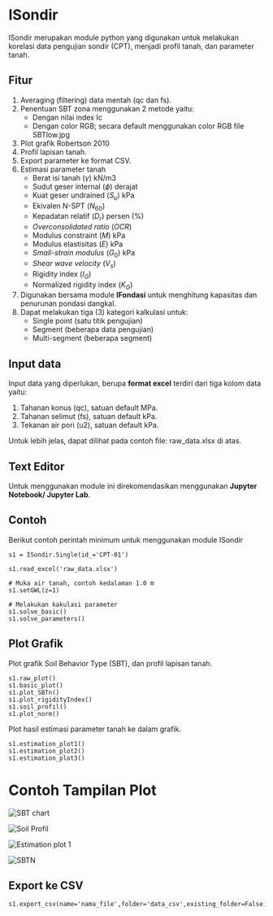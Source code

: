 # ISondir

ISondir merupakan module python yang digunakan untuk melakukan korelasi data pengujian sondir (CPT), menjadi profil tanah, dan parameter tanah.

## Fitur
1. Averaging (filtering) data mentah (qc dan fs).
2. Penentuan SBT zona menggunakan 2 metode yaitu:
    - Dengan nilai index Ic
    - Dengan color RGB; secara default menggunakan color RGB file SBTlow.jpg
3. Plot grafik Robertson 2010
4. Profil lapisan tanah.
5. Export parameter ke format CSV.
6. Estimasi parameter tanah
    - Berat isi tanah $(\gamma)$ kN/m3
    - Sudut geser internal $(\phi)$ derajat
    - Kuat geser undrained $(S_u)$ kPa
    - Ekivalen N-SPT $(N_{60})$
    - Kepadatan relatif $(D_r)$ persen (%)
    - *Overconsolidated ratio* $(OCR)$
    - Modulus constraint $(M)$ kPa
    - Modulus elastisitas $(E)$ kPa
    - *Small-strain modulus* $(G_0)$ kPa
    - *Shear wave velocity* $(V_s)$
    - Rigidity index $(I_G)$
    - Normalized rigidity index $(K_G)$
7. Digunakan bersama module **IFondasi** untuk menghitung kapasitas dan penurunan pondasi dangkal.
8. Dapat melakukan tiga (3) kategori kalkulasi untuk:
    - Single point (satu titik pengujian)
    - Segment (beberapa data pengujian)
    - Multi-segment (beberapa segment)

## Input data
Input data yang diperlukan, berupa **format excel** terdiri dari tiga kolom data yaitu:
1. Tahanan konus (qc), satuan default MPa.
2. Tahanan selimut (fs), satuan default kPa.
3. Tekanan air pori (u2), satuan default kPa.

Untuk lebih jelas, dapat dilihat pada contoh file: raw_data.xlsx di atas.

## Text Editor

Untuk menggunakan module ini direkomendasikan menggunakan **Jupyter Notebook/ Jupyter Lab**.

## Contoh
Berikut contoh perintah minimum untuk menggunakan module ISondir
```
s1 = ISondir.Single(id_='CPT-01')

s1.read_excel('raw_data.xlsx')

# Muka air tanah, contoh kedalaman 1.0 m
s1.setGWL(z=1)

# Melakukan kakulasi parameter
s1.solve_basic()
s1.solve_parameters()

```

## Plot Grafik

Plot grafik Soil Behavior Type (SBT), dan profil lapisan tanah.
```
s1.raw_plot()
s1.basic_plot()
s1.plot_SBTn()
s1.plot_rigidityIndex()
s1.soil_profil()
s1.plot_norm()
```

Plot hasil estimasi parameter tanah ke dalam grafik.
```
s1.estimation_plot1()
s1.estimation_plot2()
s1.estimation_plot3()
```

# Contoh Tampilan Plot

![SBT chart](https://blogger.googleusercontent.com/img/b/R29vZ2xl/AVvXsEj4FOuE4HqWU6NtkH8lN_ug0w8jxuiwxOYdz-p02T5XX6Rdw7FCKQBXeWS6Hw58azV6ACyEAw43asOpcwytUyPNv4moelIf9PFC6-3pwtN5ifrltDAzjIdA33dnNtDtuUmszzGbxRDmvYgXtzV3k-INCF--7ZX5Unm-y8qV17u0KlP-mz8voB9DZyhOFA/s544/plot_SBTn.png)

![Soil Profil](https://blogger.googleusercontent.com/img/b/R29vZ2xl/AVvXsEhmPe80YNZGg1XXdZnR5ce6mlHkvEdESV_xRJFuzs8JjB-uT0OqvxURgP2osQdMRRsh7_J87giAKroBThbw7CyOldbaAxgDOG-JMhj6g-lJasFVS_z-nk8S1NsoVLx8VQjg21qD2ZL55qU5c6Y0kWVEXKBC2iKteK_licXJLaaq4t9k26VEm0bwPZN3Zw/w321-h400/soil_profil.png)

![Estimation plot 1](https://blogger.googleusercontent.com/img/b/R29vZ2xl/AVvXsEjEtoxetmbtp_C7C_I13QzqoLlAw6Fi_iqX90vwP5gVTDKwzD8SgLXgX6UUBC2XCWQENlHNKZZVJ3jkXdEoQox6w1Ui5DnXUcQ3odmFvoNWt9V24Ynpt4QRh8rlLovJ8ZE2Cl0uxLxHdgzEzLWk6VtNIKCrjRSJKTy_gErERbK5xLehZjFkSFv4mPDYMQ/w400-h351/est_1.png)

![SBTN](https://blogger.googleusercontent.com/img/b/R29vZ2xl/AVvXsEhJjC5TecusMoTmHnfZMG57spvoQ-Gv8OjzgAUAtSipxGu1jx5A-lf2P-2-LxWlo5ClDu0yjeRbutSpGFmqbkshO6VywjP5mx5k0G0d1h_dvLStl8m-QC_5LtK_pdKacccjMK1nx6_ce-gi_za6zMM-pe3InQTCK3UClsL3EyKSKQ0FPeeT9UYkSUytgg/w400-h363/plot_norm.png)

## Export ke CSV

```
s1.export_csv(name='nama_file',folder='data_csv',existing_folder=False)
```
